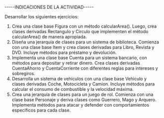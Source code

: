 -----INDICACIONES DE LA ACTIVIDAD-----

Desarrollar los siguientes ejercicios:
1) Crea una clase base Figura con un método calcularArea().
  Luego, crea clases derivadas Rectangulo y Circulo que implementen el método calcularArea() de manera apropiada.
2) Diseña una jerarquía de clases para un sistema de biblioteca.
   Comienza con una clase base Item y crea clases derivadas para Libro, Revista y DVD. Incluye métodos para préstamo y devolución.
3) Implementa una clase base Cuenta para un sistema bancario, con métodos para depositar y retirar dinero.
   Crea clases derivadas CuentaAhorro y CuentaCorriente con diferentes reglas para intereses y sobregiros.
4) Desarrolla un sistema de vehículos con una clase base Vehiculo y clases derivadas Coche, Motocicleta y Camion.
   Incluye métodos para calcular el consumo de combustible y la velocidad máxima.
5) Crea una jerarquía de clases para un juego de rol.
   Comienza con una clase base Personaje y deriva clases como Guerrero, Mago y Arquero.
   Implementa métodos para atacar y defender con comportamientos específicos para cada clase.
